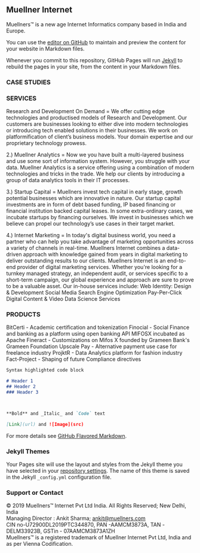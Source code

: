 ## Muellner Internet
Muellners™ is a new age Internet Informatics company based in India and Europe. 


You can use the [editor on GitHub](https://github.com/Ankit-muellner/muellner.com/edit/master/README.md) to maintain and preview the content for your website in Markdown files.

Whenever you commit to this repository, GitHub Pages will run [Jekyll](https://jekyllrb.com/) to rebuild the pages in your site, from the content in your Markdown files.

### CASE STUDIES
### SERVICES
Research and Development On Demand = We offer cutting edge technologies and productised models of Research and Development.
Our customers are businesses looking to either dive into modern technologies or introducing tech enabled solutions in their businesses.
We work on platformification of client’s business models. 
Your domain expertise and our proprietary technology prowess.

2.) Muellner Analytics = Now we you have built a multi-layered business and use some sort of information system. However, you struggle with your data. Muellner Analytics is a service offering using a combination of modern technologies and tricks in the trade. We help our clients by introducing a group of data analytics tools in their IT processes.

3.) Startup Capital = Muellners invest tech capital in early stage, growth potential businesses which are innovative in nature.
Our startup capital investments are in form of debt based funding, IP based financing or financial institution backed capital leases. In some extra-ordinary cases, we incubate startups by financing ourselves.
We invest in businesses which we believe can propel our technology’s use cases in their target market.

4.) Internet Marketing = In today's digital business world, you need a partner who can help you take advantage of marketing opportunities across a variety of channels in real-time. 
Muellners Internet combines a data-driven approach with knowledge gained from years in digital marketing to deliver outstanding results to our clients.
Muellners Internet is an end-to-end provider of digital marketing services. Whether you're looking for a turnkey managed strategy, an independent audit, or services specific to a short-term campaign, our global experience and approach are sure to prove to be a valuable asset.
Our in-house services include:
Web Identity: Design & Development
Social Media
Search Engine Optimization
Pay-Per-Click
Digital Content & Video
Data Science Services

### PRODUCTS

BitCerti - Academic certification and tokenization
Finocial -  Social Finance and banking as a platform using open banking API
MIFOSX incubated as Apache Fineract - Customizations on Mifos X founded by Grameen Bank's Grameen Foundation
Upscale Pay - Alternative payment use case for freelance industry 
ProjktR - Data Analytics platform for fashion industry
Fact-Project - Shaping of future Compliance directives

```markdown
Syntax highlighted code block

# Header 1
## Header 2
### Header 3



**Bold** and _Italic_ and `Code` text

[Link](url) and ![Image](src)
```

For more details see [GitHub Flavored Markdown](https://guides.github.com/features/mastering-markdown/).

### Jekyll Themes

Your Pages site will use the layout and styles from the Jekyll theme you have selected in your [repository settings](https://github.com/Ankit-muellner/muellner.com/settings). The name of this theme is saved in the Jekyll `_config.yml` configuration file.

### Support or Contact

© 2019 Muellners™ Internet Pvt Ltd India. All Rights Reserved; New Delhi, India<br>
Managing Director : Ankit Sharma; ankit@muellners.com<br>
CIN no-U72900DL2019PTC344870, PAN -AAMCM3873A, TAN -DELM33923B, GSTin - 07AAMCM3873A1ZH<br>
Muellners™ is a registered trademark of Muellner Internet Pvt Ltd, India and as per Vienna Codification.
